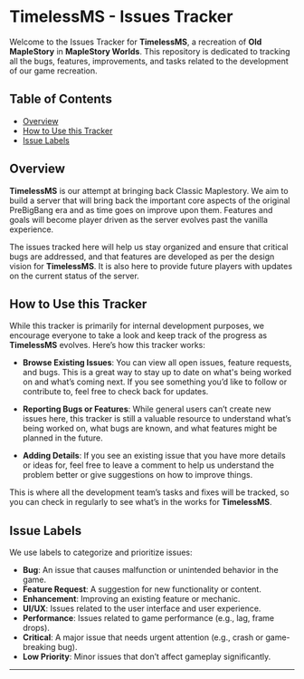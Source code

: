 # TimelessMS - Issues Tracker

Welcome to the Issues Tracker for **TimelessMS**, a recreation of **Old MapleStory** in **MapleStory Worlds**. This repository is dedicated to tracking all the bugs, features, improvements, and tasks related to the development of our game recreation.

## Table of Contents

- [Overview](#overview)
- [How to Use this Tracker](#how-to-use-this-tracker)
- [Issue Labels](#issue-labels)

## Overview

**TimelessMS** is our attempt at bringing back Classic Maplestory. We aim to build a server that will bring back the important core aspects of the original PreBigBang era and as time goes on improve upon them. Features and goals will become player driven as the server evolves past the vanilla experience.

The issues tracked here will help us stay organized and ensure that critical bugs are addressed, and that features are developed as per the design vision for **TimelessMS**. It is also here to provide future players with updates on the current status of the server.

## How to Use this Tracker

While this tracker is primarily for internal development purposes, we encourage everyone to take a look and keep track of the progress as **TimelessMS** evolves. Here’s how this tracker works:

- **Browse Existing Issues**: You can view all open issues, feature requests, and bugs. This is a great way to stay up to date on what's being worked on and what’s coming next. If you see something you’d like to follow or contribute to, feel free to check back for updates.
  
- **Reporting Bugs or Features**: While general users can’t create new issues here, this tracker is still a valuable resource to understand what’s being worked on, what bugs are known, and what features might be planned in the future. 

- **Adding Details**: If you see an existing issue that you have more details or ideas for, feel free to leave a comment to help us understand the problem better or give suggestions on how to improve things.

This is where all the development team’s tasks and fixes will be tracked, so you can check in regularly to see what’s in the works for **TimelessMS**.

## Issue Labels

We use labels to categorize and prioritize issues:

- **Bug**: An issue that causes malfunction or unintended behavior in the game.
- **Feature Request**: A suggestion for new functionality or content.
- **Enhancement**: Improving an existing feature or mechanic.
- **UI/UX**: Issues related to the user interface and user experience.
- **Performance**: Issues related to game performance (e.g., lag, frame drops).
- **Critical**: A major issue that needs urgent attention (e.g., crash or game-breaking bug).
- **Low Priority**: Minor issues that don’t affect gameplay significantly.

---
